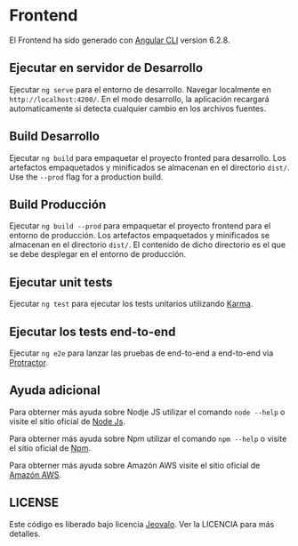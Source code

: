 # Frontend

El Frontend ha sido generado con [Angular CLI](https://github.com/angular/angular-cli) version 6.2.8.

## Ejecutar en servidor de Desarrollo

Ejecutar `ng serve` para el entorno de desarrollo. Navegar localmente en `http://localhost:4200/`. En el modo desarrollo, la aplicación recargará automaticamente si detecta cualquier cambio en los archivos fuentes.

## Build Desarrollo

Ejecutar `ng build` para empaquetar el proyecto fronted para desarrollo. Los artefactos empaquetados y minificados se almacenan en el directorio `dist/`. Use the `--prod` flag for a production build.

## Build Producción

Ejecutar `ng build --prod` para empaquetar el proyecto frontend para el entorno de producción. Los artefactos empaquetados y minificados se almacenan en el directorio `dist/`. El contenido de dicho directorio es el que se debe desplegar en el entorno de producción.

## Ejecutar unit tests

Ejecutar `ng test` para ejecutar los tests unitarios utilizando [Karma](https://karma-runner.github.io).

## Ejecutar los tests end-to-end

Ejecutar `ng e2e` para lanzar las pruebas de end-to-end a end-to-end via [Protractor](http://www.protractortest.org/).

## Ayuda adicional
Para obterner más ayuda sobre Nodje JS utilizar el comando `node --help` o visite el sitio oficial de 
[Node Js](https://nodejs.org/es/).

Para obterner más ayuda sobre Npm utilizar el comando `npm --help` o visite el sitio oficial de 
[Npm](https://www.npmjs.com/).

Para obterner más ayuda sobre Amazón AWS visite el sitio oficial de  [Amazón AWS](https://aws.amazon.com).


## LICENSE

Este código es liberado bajo licencia [Jeovalo](https://www.jeovalo.com). Ver la LICENCIA para más detalles.
